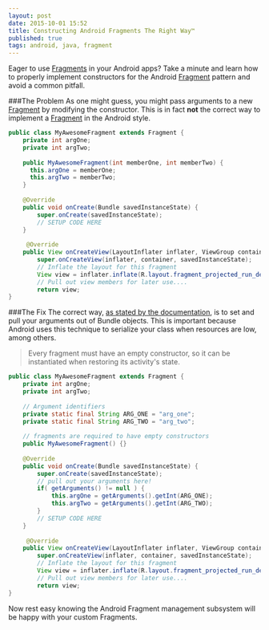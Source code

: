 ```yaml
---
layout: post
date: 2015-10-01 15:52
title: Constructing Android Fragments The Right Way™
published: true
tags: android, java, fragment
---
```


Eager to use [Fragments][1] in your Android apps?  Take a minute and learn how to properly implement constructors for the Android [Fragment][1] pattern and avoid a common pitfall.

###The Problem
As one might guess, you might pass arguments to a new [Fragment][1] by modifying the constructor.  This is in fact **not** the correct way to implement a [Fragment][1] in the Android style.

```java
public class MyAwesomeFragment extends Fragment {
    private int argOne;
    private int argTwo;
    
    public MyAwesomeFragment(int memberOne, int memberTwo) {
      this.argOne = memberOne;
      this.argTwo = memberTwo;
    }
    
    @Override
    public void onCreate(Bundle savedInstanceState) {
        super.onCreate(savedInstanceState);
        // SETUP CODE HERE
    }
    
     @Override
    public View onCreateView(LayoutInflater inflater, ViewGroup container, Bundle savedInstanceState) {
        super.onCreateView(inflater, container, savedInstanceState);
        // Inflate the layout for this fragment
        View view = inflater.inflate(R.layout.fragment_projected_run_details, container, false);
        // Pull out view members for later use....
        return view;
}
```

###The Fix
The correct way, [as stated by the documentation][2], is to set and pull your arguments out of Bundle objects.  This is important because Android uses this technique to serialize your class when resources are low, among others.

> Every fragment must have an empty constructor, so it can be instantiated when restoring its activity's state.
    

```java
public class MyAwesomeFragment extends Fragment {
    private int argOne;
    private int argTwo;
    
    // Argument identifiers
    private static final String ARG_ONE = "arg_one";
    private static final String ARG_TWO = "arg_two";
    
    // fragments are required to have empty constructors
    public MyAwesomeFragment() {}
    
    @Override
    public void onCreate(Bundle savedInstanceState) {
        super.onCreate(savedInstanceState);
        // pull out your arguments here!
        if( getArguments() != null ) {
            this.argOne = getArguments().getInt(ARG_ONE);
            this.argTwo = getArguments().getInt(ARG_TWO);
        }
        // SETUP CODE HERE
    }
    
     @Override
    public View onCreateView(LayoutInflater inflater, ViewGroup container, Bundle savedInstanceState) {
        super.onCreateView(inflater, container, savedInstanceState);
        // Inflate the layout for this fragment
        View view = inflater.inflate(R.layout.fragment_projected_run_details, container, false);
        // Pull out view members for later use....
        return view;
}
```

Now rest easy knowing the Android Fragment management subsystem will be happy with your custom Fragments.



[1]: <http://developer.android.com/reference/android/app/Fragment.html>
[2]: <http://developer.android.com/reference/android/app/Fragment.html#Fragment()>
